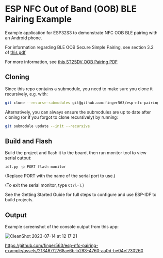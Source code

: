 # ESP NFC Out of Band (OOB) BLE Pairing Example

Example application for ESP32S3 to demonstrate NFC OOB BLE pairing with an Android
phone.

For information regarding BLE OOB Secure Simple Pairing, see section 3.2 of
[this
pdf](https://members.nfc-forum.org/apps/group_public/download.php/18688/NFCForum-AD-BTSSP_1_1.pdf)

For more information, see [this ST25DV OOB Pairing
PDF](https://www.st.com/resource/en/user_manual/um2710-st25dvi2c-outofband-pairing-demonstration-stmicroelectronics.pdf)

## Cloning

Since this repo contains a submodule, you need to make sure you clone it
recursively, e.g. with:

``` sh
git clone --recurse-submodules git@github.com:finger563/esp-nfc-pairing-example
```

Alternatively, you can always ensure the submodules are up to date after cloning
(or if you forgot to clone recursively) by running:

``` sh
git submodule update --init --recursive
```

## Build and Flash

Build the project and flash it to the board, then run monitor tool to view serial output:

```
idf.py -p PORT flash monitor
```

(Replace PORT with the name of the serial port to use.)

(To exit the serial monitor, type ``Ctrl-]``.)

See the Getting Started Guide for full steps to configure and use ESP-IDF to build projects.

## Output

Example screenshot of the console output from this app:

![CleanShot 2023-07-14 at 12 17 21](https://github.com/finger563/esp-nfc-pairing-example/assets/213467/d66dac41-f687-4e1d-b6dd-30feba18f6c3)

https://github.com/finger563/esp-nfc-pairing-example/assets/213467/2768ae6b-b283-4760-aa0d-be04ef730260
